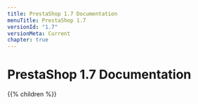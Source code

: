 ```yaml
---
title: PrestaShop 1.7 Documentation
menuTitle: PrestaShop 1.7
versionId: "1.7"
versionMeta: Current
chapter: true
---
```


# PrestaShop 1.7 Documentation

{{% children %}}
